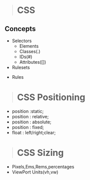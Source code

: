 ># CSS
## Concepts
- Selectors
    * Elements
    * Classes(.)
    * IDs(#)
    * Attributes([])
- Rulesets
* Rules

># CSS Positioning
* position :static;
* position : relative;
* position : absolute;
* position : fixed; 
* float : left/right;clear;

># CSS Sizing
- Pixels,Ems,Rems,percentages
- ViewPort Units(vh,vw)